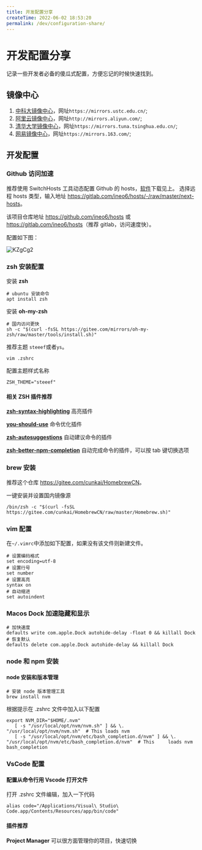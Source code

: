 ```yaml
---
title: 开发配置分享
createTime: 2022-06-02 18:53:20
permalink: /dev/configuration-share/
---
```

# 开发配置分享

记录一些开发者必备的傻瓜式配置，方便忘记的时候快速找到。

## 镜像中心

1. [中科大镜像中心](https://mirrors.ustc.edu.cn/)，网址`https://mirrors.ustc.edu.cn/`;
2. [阿里云镜像中心](http://mirrors.aliyun.com/)，网址`http://mirrors.aliyun.com/`;
2. [清华大学镜像中心](https://mirrors.tuna.tsinghua.edu.cn/)，网址`https://mirrors.tuna.tsinghua.edu.cn/`;
2. [网易镜像中心](https://mirrors.163.com/)，网址`https://mirrors.163.com/`;

## 开发配置

### Github 访问加速

推荐使用 SwitchHosts 工具动态配置 Github 的 hosts，[软件](#软件推荐)下载见上。
选择远程 hosts 类型，输入地址 <https://gitlab.com/ineo6/hosts/-/raw/master/next-hosts>。

该项目仓库地址 <https://github.com/ineo6/hosts> 或 <https://gitlab.com/ineo6/hosts>（推荐 gitlab，访问速度快）。

配置如下图：

![KZgCg2](https://qiqiang.oss-cn-hangzhou.aliyuncs.com/muan/KZgCg2.jpg)

### zsh 安装配置

安装 **zsh**

```shell
# ubuntu 安装命令
apt install zsh
```

安装 **oh-my-zsh** 

```shell
# 国内访问更快
sh -c "$(curl -fsSL https://gitee.com/mirrors/oh-my-zsh/raw/master/tools/install.sh)"
```
推荐主题 `steeef`或者`ys`。
```shell
vim .zshrc
```
配置主题样式名称
```text
ZSH_THEME="steeef"
```

#### 相关 ZSH 插件推荐

[**zsh-syntax-highlighting**](https://github.com/zsh-users/zsh-syntax-highlighting/blob/master/INSTALL.md) 高亮插件

[**you-should-use**](https://github.com/MichaelAquilina/zsh-you-should-use) 命令优化插件

[**zsh-autosuggestions**](https://github.com/zsh-users/zsh-autosuggestions/blob/master/INSTALL.md) 自动建议命令的插件

[**zsh-better-npm-completion**](https://github.com/lukechilds/zsh-better-npm-completion) 自动完成命令的插件，可以按 tab 键切换选项

### brew 安装

推荐这个仓库 <https://gitee.com/cunkai/HomebrewCN>。

一键安装并设置国内镜像源

```shell
/bin/zsh -c "$(curl -fsSL https://gitee.com/cunkai/HomebrewCN/raw/master/Homebrew.sh)"
```

### vim 配置

在`~/.vimrc`中添加如下配置，如果没有该文件则新建文件。

```
# 设置编码格式
set encoding=utf-8
# 设置行号
set number
# 设置高亮
syntax on
# 自动缩进
set autoindent
```

### Macos Dock 加速隐藏和显示

```shell
# 加快速度
defaults write com.apple.Dock autohide-delay -float 0 && killall Dock
# 恢复默认
defaults delete com.apple.Dock autohide-delay && killall Dock
```

### node 和 npm 安装

#### node 安装和版本管理

```shell
# 安装 node 版本管理工具
brew install nvm
```

根据提示在 .zshrc 文件中加入以下配置

```shell
export NVM_DIR="$HOME/.nvm"
   [ -s "/usr/local/opt/nvm/nvm.sh" ] && \. "/usr/local/opt/nvm/nvm.sh"  # This loads nvm
   [ -s "/usr/local/opt/nvm/etc/bash_completion.d/nvm" ] && \. "/usr/local/opt/nvm/etc/bash_completion.d/nvm"  # This     loads nvm bash_completion
```

### VsCode 配置

#### 配置从命令行用 Vscode 打开文件

打开 .zshrc 文件编辑，加入一下代码

``` shell
alias code="/Applications/Visual\ Studio\ Code.app/Contents/Resources/app/bin/code"
```

#### 插件推荐

**Project Manager** 可以很方面管理你的项目，快速切换
